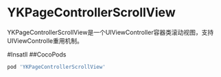 # YKPageControllerScrollView
YKPageControllerScrollView是一个UIViewController容器类滚动视图，支持UIViewControlle重用机制。


#Insatll
##CocoPods
```ruby
pod 'YKPageControllerScrollView'
```